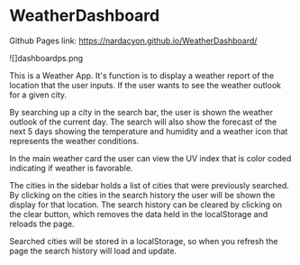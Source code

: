 # WeatherDashboard

Github Pages link: https://nardacyon.github.io/WeatherDashboard/

![]dashboardps.png

This is a Weather App. It's function is to display a weather report of the location that the user inputs. If the user wants to see the weather outlook for a given city. 

By searching up a city in the search bar, the user is shown the weather outlook of the current day. The search will also show the forecast of the next 5 days showing the temperature and humidity and a weather icon that represents the weather conditions. 

In the main weather card the user can view the UV index that is color coded indicating if weather is favorable.

The cities in the sidebar holds a list of cities that were previously searched. By clicking on the cities in the search history the user will be shown the display for that location. The search history can be cleared by clicking on the clear button, which removes the data held in the localStorage and reloads the page. 

Searched cities will be stored in a localStorage, so when you refresh the page the search history will load and update.